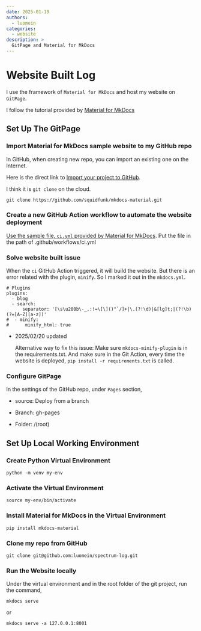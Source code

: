 ```yaml
---
date: 2025-01-19
authors:
  - luomein
categories:
  - website
description: >
  GitPage and Material for MkDocs
---
```


# Website Built Log

I use the framework of `Material for MkDocs` and host my website on `GitPage`.

<!-- more -->

I follow the tutorial provided by [Material for MkDocs](https://squidfunk.github.io/mkdocs-material/getting-started/)

## Set Up The GitPage

### Import Material for MkDocs sample website to my GitHub repo

In GitHub, when creating new repo, you can import an existing one on the Internet.

Here is the direct link to [Import your project to GitHub](https://github.com/new/import).

I think it is `git clone` on the cloud.

```
git clone https://github.com/squidfunk/mkdocs-material.git
```

### Create a new GitHub Action workflow to automate the website deployment

[Use the sample file, `ci.yml` provided by Material for MkDocs](https://squidfunk.github.io/mkdocs-material/publishing-your-site/#with-github-actions). Put the file in the path of .github/workflows/ci.yml 

### Solve website built issue

When the `ci` GitHub Action triggered, it will build the website. But there is an error related with the plugin, `minify`. So I marked it out in the `mkdocs.yml`.

```
# Plugins
plugins:
  - blog
  - search:
      separator: '[\s\u200b\-_,:!=\[\]()"`/]+|\.(?!\d)|&[lg]t;|(?!\b)(?=[A-Z][a-z])'
#  - minify:
#      minify_html: true

```

* 2025/02/20 updated

    Alternative way to fix this issue: Make sure `mkdocs-minify-plugin` is in the requirements.txt. And make sure in the Git Action, every time the website is deployed, `pip install -r requirements.txt` is called.

### Configure GitPage

In the settings of the GitHub repo, under `Pages` section,

* source: Deploy from a branch

* Branch: gh-pages

* Folder: /(root)

## Set Up Local Working Environment

### Create Python Virtual Environment	

```
python -m venv my-env
```
### Activate the Virtual Environment

```
source my-env/bin/activate
```
### Install Material for MkDocs in the Virtual Environment

```
pip install mkdocs-material
```

### Clone my repo from GitHub

```
git clone git@github.com:luomein/spectrum-log.git
```

### Run the Website locally

Under the virtual environment and in the root folder of the git project, run the command,

```
mkdocs serve
```
or
```
mkdocs serve -a 127.0.0.1:8001
```
